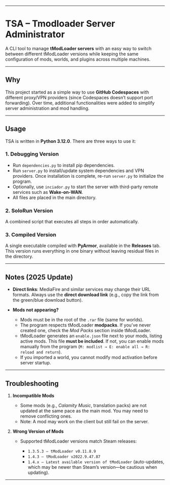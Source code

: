 
---

# TSA – Tmodloader Server Administrator

A CLI tool to manage **tModLoader servers** with an easy way to switch between different tModLoader versions while keeping the same configuration of mods, worlds, and plugins across multiple machines.

---

## Why

This project started as a simple way to use **GitHub Codespaces** with different proxy/VPN providers (since Codespaces doesn’t support port forwarding). Over time, additional functionalities were added to simplify server administration and mod handling.

---

## Usage

TSA is written in **Python 3.12.0**. There are three ways to use it:

### 1. Debugging Version

* Run `dependencies.py` to install pip dependencies.
* Run `server.py` to install/update system dependencies and VPN providers. Once installation is complete, re-run `server.py` to initialize the program.
* Optionally, use `inciador.py` to start the server with third-party remote services such as **Wake-on-WAN**.
* All files are placed in the main directory.

### 2. SoloRun Version

A combined script that executes all steps in order automatically.

### 3. Compiled Version

A single executable compiled with **PyArmor**, available in the **Releases** tab.
This version runs everything in one binary without leaving residual files in the directory.

---

## Notes (2025 Update)

* **Direct links**: MediaFire and similar services may change their URL formats. Always use the **direct download link** (e.g., copy the link from the green/blue download button).
* **Mods not appearing?**

  * Mods must be in the root of the `.rar` file (same for worlds).
  * The program respects tModLoader **modpacks**. If you’ve never created one, check the *Mod Packs* section inside tModLoader.
  * tModLoader generates an `enable.json` file next to your mods, listing active mods. This file **must be included**. If not, you can enable mods manually from the program (`M: modlist → E: enable all → R: reload and return`).
  * If you imported a world, you cannot modify mod activation before server startup.

---

## Troubleshooting

1. **Incompatible Mods**

   * Some mods (e.g., *Calamity Music*, translation packs) are not updated at the same pace as the main mod. You may need to remove conflicting ones.
   * Note: A mod may work on the client but still fail on the server.

2. **Wrong Version of Mods**

   * Supported tModLoader versions match Steam releases:

     * `1.3.5.3 – tModLoader v0.11.8.9`
     * `1.4.3 – tModLoader v2022.9.47.87`
     * `1.4.x – Latest available version of tModLoader` (auto-updates, which may be newer than Steam’s version—be cautious when updating).

---




